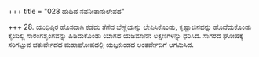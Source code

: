 +++
title = "028 ಹುದಿದ ನವನೀತಾನುಲೇಪದ"

+++
28. ಯುಧಿಷ್ಠಿರ ಹೊಸದಾಗಿ ಕಡೆದು ತೆಗೆದ ಬೆಣ್ಣೆಯನ್ನು ಲೇಪಿಸಿಕೊಂಡು, ಕೃಷ್ಣಾಜಿನವನ್ನು ಹೊದೆದುಕೊಂಡು ಕೈಯಲ್ಲಿ ಸಾರಂಗಶೃಂಗವನ್ನು ಹಿಡಿದುಕೊಂಡು ಯಾಗದ ಯಜಮಾನನ ಲಕ್ಷಣಗಳನ್ನು ಧರಿಸಿದ. ಸಾಗರದ ಘೋಷಕ್ಕೆ ಸರಿಗಟ್ಟುವ ಚತುರ್ವೇದದ ಮಹಾಘೋಷದಲ್ಲಿ ಯಜ್ಞಕುಂಡದ ಅಂತರ್ವೇದಿಗೆ ಆಗಮಿಸಿದ.